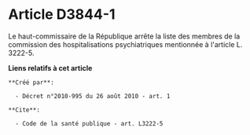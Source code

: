 # Article D3844-1

Le haut-commissaire de la République arrête la liste des membres de la commission des hospitalisations psychiatriques
mentionnée à l'article L. 3222-5.

**Liens relatifs à cet article**

	**Créé par**:

	  - Décret n°2010-995 du 26 août 2010 - art. 1

	**Cite**:

	  - Code de la santé publique - art. L3222-5
